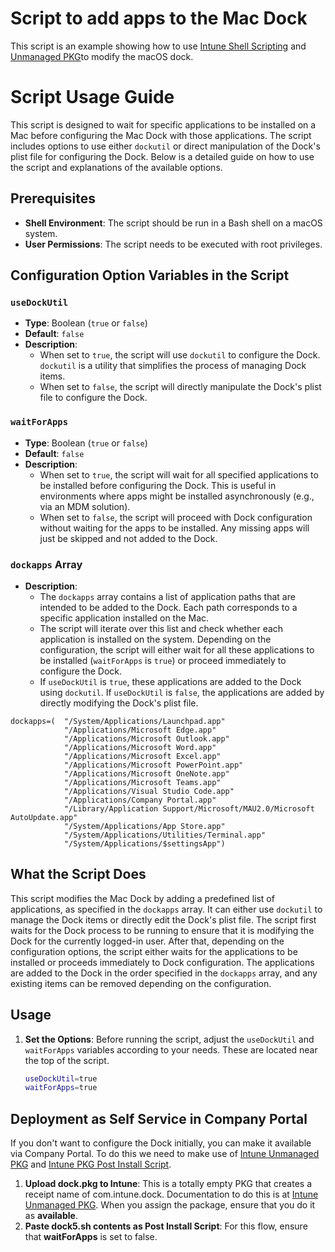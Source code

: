 # Script to add apps to the Mac Dock

This script is an example showing how to use [Intune Shell Scripting](https://docs.microsoft.com/en-us/mem/intune/apps/macos-shell-scripts) and [Unmanaged PKG](https://learn.microsoft.com/en-us/mem/intune/apps/macos-unmanaged-pkg)to modify the macOS dock.

# Script Usage Guide

This script is designed to wait for specific applications to be installed on a Mac before configuring the Mac Dock with those applications. The script includes options to use either `dockutil` or direct manipulation of the Dock's plist file for configuring the Dock. Below is a detailed guide on how to use the script and explanations of the available options.

## Prerequisites

- **Shell Environment**: The script should be run in a Bash shell on a macOS system.
- **User Permissions**: The script needs to be executed with root privileges.

## Configuration Option Variables in the Script

### `useDockUtil`

- **Type**: Boolean (`true` or `false`)
- **Default**: `false`
- **Description**: 
  - When set to `true`, the script will use `dockutil` to configure the Dock. `dockutil` is a utility that simplifies the process of managing Dock items.
  - When set to `false`, the script will directly manipulate the Dock's plist file to configure the Dock.

### `waitForApps`

- **Type**: Boolean (`true` or `false`)
- **Default**: `false`
- **Description**: 
  - When set to `true`, the script will wait for all specified applications to be installed before configuring the Dock. This is useful in environments where apps might be installed asynchronously (e.g., via an MDM solution).
  - When set to `false`, the script will proceed with Dock configuration without waiting for the apps to be installed. Any missing apps will just be skipped and not added to the Dock.

### `dockapps` Array

- **Description**:
  - The `dockapps` array contains a list of application paths that are intended to be added to the Dock. Each path corresponds to a specific application installed on the Mac.
  - The script will iterate over this list and check whether each application is installed on the system. Depending on the configuration, the script will either wait for all these applications to be installed (`waitForApps` is `true`) or proceed immediately to configure the Dock.
  - If `useDockUtil` is `true`, these applications are added to the Dock using `dockutil`. If `useDockUtil` is `false`, the applications are added by directly modifying the Dock's plist file.

```
dockapps=(  "/System/Applications/Launchpad.app"
            "/Applications/Microsoft Edge.app"
            "/Applications/Microsoft Outlook.app"
            "/Applications/Microsoft Word.app"
            "/Applications/Microsoft Excel.app"
            "/Applications/Microsoft PowerPoint.app"
            "/Applications/Microsoft OneNote.app"
            "/Applications/Microsoft Teams.app"
            "/Applications/Visual Studio Code.app"
            "/Applications/Company Portal.app"
            "/Library/Application Support/Microsoft/MAU2.0/Microsoft AutoUpdate.app"
            "/System/Applications/App Store.app"
            "/System/Applications/Utilities/Terminal.app"
            "/System/Applications/$settingsApp")
```

## What the Script Does

This script modifies the Mac Dock by adding a predefined list of applications, as specified in the `dockapps` array. It can either use `dockutil` to manage the Dock items or directly edit the Dock's plist file. The script first waits for the Dock process to be running to ensure that it is modifying the Dock for the currently logged-in user. After that, depending on the configuration options, the script either waits for the applications to be installed or proceeds immediately to Dock configuration. The applications are added to the Dock in the order specified in the `dockapps` array, and any existing items can be removed depending on the configuration.

## Usage

1. **Set the Options**: Before running the script, adjust the `useDockUtil` and `waitForApps` variables according to your needs. These are located near the top of the script.

   ```bash
   useDockUtil=true
   waitForApps=true

## Deployment as Self Service in Company Portal

If you don't want to configure the Dock initially, you can make it available via Company Portal. To do this we need to make use of [Intune Unmanaged PKG](https://learn.microsoft.com/en-us/mem/intune/apps/macos-unmanaged-pkg) and [Intune PKG Post Install Script](https://learn.microsoft.com/en-us/mem/intune/apps/macos-unmanaged-pkg#step-2--program).

1. **Upload dock.pkg to Intune**: This is a totally empty PKG that creates a receipt name of com.intune.dock. Documentation to do this is at [Intune Unmanaged PKG](https://learn.microsoft.com/en-us/mem/intune/apps/macos-unmanaged-pkg). When you assign the package, ensure that you do it as **available**.
2. **Paste dock5.sh contents as Post Install Script**: For this flow, ensure that **waitForApps** is set to false.
